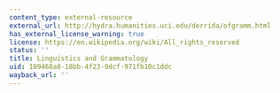 ```yaml
---
content_type: external-resource
external_url: http://hydra.humanities.uci.edu/derrida/ofgramm.html
has_external_license_warning: true
license: https://en.wikipedia.org/wiki/All_rights_reserved
status: ''
title: Linguistics and Grammatology
uid: 109468a8-18bb-4f23-9dcf-971fb10c1ddc
wayback_url: ''
---
```

